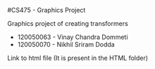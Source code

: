 #CS475 - Graphics Project


Graphics project of creating transformers

* 120050063 - Vinay Chandra Dommeti
* 120050070 - Nikhil Sriram Dodda

Link to html file (It is present in the HTML folder)
